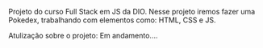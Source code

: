 Projeto do curso Full Stack em JS da DIO. Nesse projeto iremos fazer uma Pokedex, trabalhando com elementos como: HTML, CSS e JS.

Atulização sobre o projeto: Em andamento....
